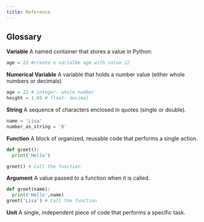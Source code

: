 ```yaml
---
title: Reference
---
```


## 

## Glossary

**Variable**
A named container that stores a value in Python:
```python
age = 22 #create a varialbe age with value 22
```

**Numerical Variable**
A variable that holds a number value (either whole numbers or decimals)
```python
age = 22 # integer- whole number
height = 1.65 # float- decimal 
```

**String**
A sequence of characters enclosed in quotes (single or double).
```python
name = 'Lisa'
number_as_string = '6'
```

**Function**
A block of organized, reusable code that performs a single action.
```python
def greet():
  print('Hello')

greet() # Call the function
```

**Argument**
A value passed to a function when it is called.
```python
def greet(name):
  print('Hello',name)
greet('Lisa') # Call the function
```
**Unit**
A single, independent piece of code that performs a specific task.



